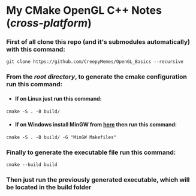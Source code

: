 # My CMake OpenGL C++ Notes (_cross-platform_)


### First of all clone this repo (and it's submodules automatically) with this command:
```
git clone https://github.com/CreepyMemes/OpenGL_Basics --recursive
```

### From the _root directory_, to generate the cmake configuration run this command:

- #### If on Linux just run this command:
```
cmake -S . -B build/
```

- #### If on Windows install MinGW from [here](https://www.msys2.org/) then run this command:
```
cmake -S . -B build/ -G "MinGW Makefiles"
```

### Finally to generate the executable file run this command:
    cmake --build build

### Then just run the previously generated executable, which will be located in the build folder